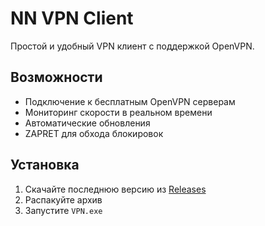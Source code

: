 # NN VPN Client

Простой и удобный VPN клиент с поддержкой OpenVPN.

## Возможности
- Подключение к бесплатным OpenVPN серверам
- Мониторинг скорости в реальном времени
- Автоматические обновления
- ZAPRET для обхода блокировок

## Установка
1. Скачайте последнюю версию из [Releases](https://github.com/ZXCRick/NN_Launch/releases)
2. Распакуйте архив
3. Запустите `VPN.exe`